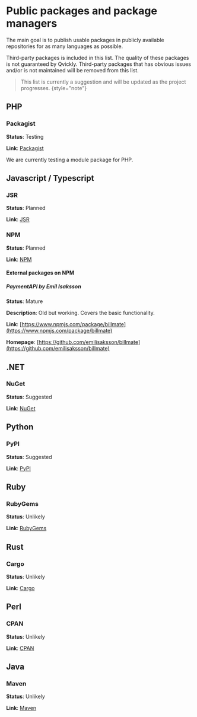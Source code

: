 # Public packages and package managers

The main goal is to publish usable packages in publicly available repositories for as many languages as possible.

Third-party packages is included in this list.
The quality of these packages is not guaranteed by Qvickly.
Third-party packages that has obvious issues and/or is not maintained will be removed from this list.

> This list is currently a suggestion and will be updated as the project progresses.
> {style="note"}

## PHP
### Packagist

**Status**: Testing

**Link**: [Packagist](https://packagist.org/packages/qvickly/api)

We are currently testing a module package for PHP.

## Javascript / Typescript
### JSR

**Status**: Planned

**Link**: [JSR](https://jsr.io/)

### NPM

**Status**: Planned

**Link**: [NPM](https://www.npmjs.com/)

#### External packages on NPM

##### PaymentAPI by Emil Isaksson

**Status**: Mature

**Description**: Old but working. Covers the basic functionality.

**Link**: [https://www.npmjs.com/package/billmate](https://www.npmjs.com/package/billmate)

**Homepage**: [https://github.com/emilisaksson/billmate](https://github.com/emilisaksson/billmate)

## .NET
### NuGet

**Status**: Suggested

**Link**: [NuGet](https://www.nuget.org/)

## Python
### PyPI

**Status**: Suggested

**Link**: [PyPI](https://pypi.org/)

## Ruby
### RubyGems

**Status**: Unlikely

**Link**: [RubyGems](https://rubygems.org/)

## Rust
### Cargo

**Status**: Unlikely

**Link**: [Cargo](https://crates.io/)

## Perl
### CPAN

**Status**: Unlikely

**Link**: [CPAN](https://www.cpan.org/)

## Java
### Maven

**Status**: Unlikely

**Link**: [Maven](https://mvnrepository.com/)

